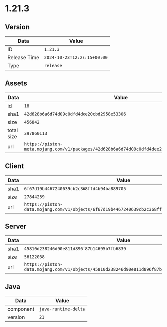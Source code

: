 # 1.21.3

## Version

|**Data**        | **Value**                 |
|----------------|-------------------------|
| ID   | ```1.21.3```   |
| Release Time   | ```2024-10-23T12:28:15+00:00```   |
| Type   | ```release```   |

## Assets

|**Data**        | **Value**                 |
|----------------|-------------------------|
| id   | ```18```   |
| sha1   | ```42d628b6a6d74d09c0dfd4dee20cbd2958e53306```   |
| size   | ```456842```   |
| total size  | ```397860113```  |
| url       | ```https://piston-meta.mojang.com/v1/packages/42d628b6a6d74d09c0dfd4dee20cbd2958e53306/18.json``` |

## Client

|**Data**        | **Value**                 |
|----------------|-------------------------|
| sha1   | ```6f67d19b4467240639cb2c368ffd4b94ba889705```   |
| size   | ```27844259```   |
| url       | ```https://piston-data.mojang.com/v1/objects/6f67d19b4467240639cb2c368ffd4b94ba889705/client.jar``` |

## Server

|**Data**        | **Value**                 |
|----------------|-------------------------|
| sha1   | ```45810d238246d90e811d896f87b14695b7fb6839```   |
| size   | ```56122038```   |
| url       | ```https://piston-data.mojang.com/v1/objects/45810d238246d90e811d896f87b14695b7fb6839/server.jar``` |

## Java

|**Data**        | **Value**                 |
|----------------|-------------------------|
| component   | ```java-runtime-delta```   |
| version   | ```21```   |